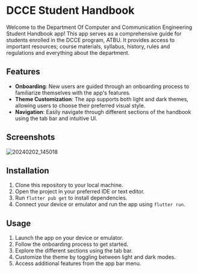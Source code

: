 # DCCE Student Handbook

Welcome to the Department Of Computer and Communication Engineering Student Handbook app! This app serves as a comprehensive guide for students enrolled in the DCCE program, ATBU. It provides access to important resources; course materials, syllabus, history, rules and regulations and everything about the department.

## Features

- **Onboarding**: New users are guided through an onboarding process to familiarize themselves with the app's features.
- **Theme Customization**: The app supports both light and dark themes, allowing users to choose their preferred visual style.
- **Navigation**: Easily navigate through different sections of the handbook using the tab bar and intuitive UI.

## Screenshots
![20240202_145018](https://github.com/GreatGrant/DCCE_STUDENTS_HANDBOOK/assets/62026220/b6a10511-a707-4c46-bec1-8767fc487c17)
<!--  
![Screenshot 1](screenshots/screenshot1.png)
![Screenshot 2](screenshots/screenshot2.png)
-->
## Installation

1. Clone this repository to your local machine.
2. Open the project in your preferred IDE or text editor.
3. Run `flutter pub get` to install dependencies.
4. Connect your device or emulator and run the app using `flutter run`.

## Usage

1. Launch the app on your device or emulator.
2. Follow the onboarding process to get started.
3. Explore the different sections using the tab bar.
4. Customize the theme by toggling between light and dark modes.
5. Access additional features from the app bar menu.

<!-- ## Contributing

Contributions are welcome! If you encounter any bugs or have suggestions for improvements, please open an issue on GitHub. Pull requests are also appreciated.

## License

This project is licensed under the MIT License - see the [LICENSE](LICENSE) file for details.
 -->
